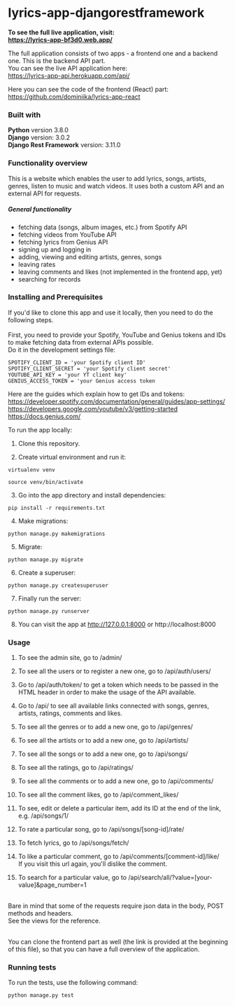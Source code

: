 # lyrics-app-djangorestframework

**To see the full live application, visit:<br/>
https://lyrics-app-bf3d0.web.app/**

The full application consists of two apps - a frontend one and a backend one. This is the backend API part.<br/>
You can see the live API application here:<br/>
https://lyrics-app-api.herokuapp.com/api/

Here you can see the code of the frontend (React) part:<br/>
https://github.com/dominiika/lyrics-app-react

### Built with

**Python** version 3.8.0<br/>
**Django** version: 3.0.2<br/>
**Django Rest Framework** version: 3.11.0<br/>

### Functionality overview

This is a website which enables the user to add lyrics, songs, artists, genres, listen to music and watch videos.
It uses both a custom API and an external API for requests. 

##### General functionality

- fetching data (songs, album images, etc.) from Spotify API
- fetching videos from YouTube API
- fetching lyrics from Genius API
- signing up and logging in
- adding, viewing and editing artists, genres, songs 
- leaving rates 
- leaving comments and likes (not implemented in the frontend app, yet)
- searching for records<br/> 


### Installing and Prerequisites

If you'd like to clone this app and use it locally, then you need to do the following steps.<br/><br/>
First, you need to provide your Spotify, YouTube and Genius tokens and IDs to make fetching data from external APIs possible.<br/>
Do it in the development settings file:

```
SPOTIFY_CLIENT_ID = 'your Spotify client ID'
SPOTIFY_CLIENT_SECRET = 'your Spotify client secret'
YOUTUBE_API_KEY = 'your YT client key'
GENIUS_ACCESS_TOKEN = 'your Genius access token
```

Here are the guides which explain how to get IDs and tokens:
https://developer.spotify.com/documentation/general/guides/app-settings/ <br/>
https://developers.google.com/youtube/v3/getting-started <br/>
https://docs.genius.com/ <br/>


To run the app locally:

1. Clone this repository.

2. Create virtual environment and run it:

```
virtualenv venv

source venv/bin/activate
```

3. Go into the app directory and install dependencies:

```
pip install -r requirements.txt
```

4. Make migrations:

```
python manage.py makemigrations
```

5. Migrate:

```
python manage.py migrate
```

6. Create a superuser:

```
python manage.py createsuperuser
```

7. Finally run the server:

```
python manage.py runserver
```

8. You can visit the app at http://127.0.0.1:8000 or http://localhost:8000

### Usage

1. To see the admin site, go to /admin/ 

2. To see all the users or to register a new one, go to /api/auth/users/

3. Go to /api/auth/token/ to get a token which needs to be passed in the HTML header in order to make the usage of the API available.

4. Go to /api/ to see all available links connected with songs, genres, artists, ratings, comments and likes.

5. To see all the genres or to add a new one, go to /api/genres/

6. To see all the artists or to add a new one, go to /api/artists/

7. To see all the songs or to add a new one, go to /api/songs/

8. To see all the ratings, go to /api/ratings/ 

9. To see all the comments or to add a new one, go to /api/comments/

10. To see all the comment likes, go to /api/comment_likes/

11. To see, edit or delete a particular item, add its ID at the end of the link, e.g. /api/songs/1/

12. To rate a particular song, go to /api/songs/[song-id]/rate/

13. To fetch lyrics, go to /api/songs/fetch/

14.  To like a particular comment, go to /api/comments/[comment-id]/like/ <br/>
If you visit this url again, you'll dislike the comment.

15. To search for a particular value, go to /api/search/all/?value=[your-value]&page_number=1 

<br/>
Bare in mind that some of the requests require json data in the body, POST methods and headers.<br/>
See the views for the reference.
<br/>
<br/>

You can clone the frontend part as well (the link is provided at the beginning of this file), so that you can have a full overview of the application.


### Running tests

To run the tests, use the following command:
```
python manage.py test
```
